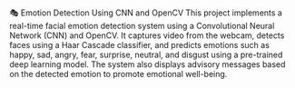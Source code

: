 🎭 Emotion Detection Using CNN and OpenCV
This project implements a real-time facial emotion detection system using a Convolutional Neural Network (CNN) and OpenCV. It captures video from the webcam, detects faces using a Haar Cascade classifier, and predicts emotions such as happy, sad, angry, fear, surprise, neutral, and disgust using a pre-trained deep learning model. The system also displays advisory messages based on the detected emotion to promote emotional well-being.
